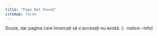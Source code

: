 ```yaml
---
title: "Page Not Found"
sitemap: false
---
```


Scuze, dar pagina care încercați să o accesați nu există.
{: .notice--info}

